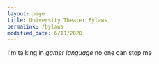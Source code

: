 ```yaml
---
layout: page
title: University Theater Bylaws
permalink: /bylaws
modified_date: 6/11/2020
---
```


I'm talking in _gamer language_
no one can stop me
